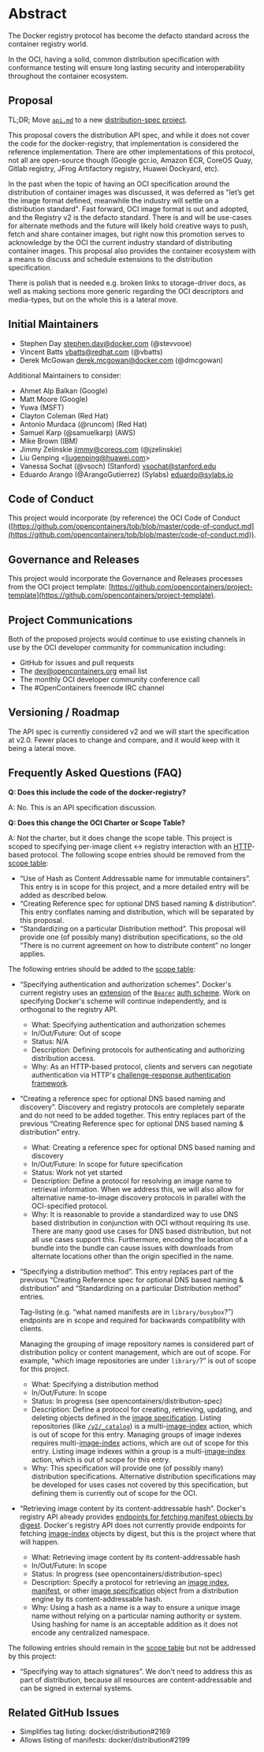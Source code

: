 # Abstract

The Docker registry protocol has become the defacto standard across the container registry world.

In the OCI, having a solid, common distribution specification with conformance testing will ensure long lasting security and interoperability throughout the container ecosystem.

## Proposal

TL;DR; Move [`api.md`][api.md] to a new [distribution-spec project](https://github.com/opencontainers/distribution-spec).

This proposal covers the distribution API spec, and while it does not cover the code for the docker-registry, that implementation is considered the reference implementation. There are other implementations of this protocol, not all are open-source though (Google gcr.io, Amazon ECR, CoreOS Quay, Gitlab registry, JFrog Artifactory registry, Huawei Dockyard, etc).

In the past when the topic of having an OCI specification around the distribution of container images was discussed, it was deferred as "let’s get the image format defined, meanwhile the industry will settle on a distribution standard". Fast forward, OCI image format is out and adopted, and the Registry v2 is the defacto standard. There is and will be use-cases for alternate methods and the future will likely hold creative ways to push, fetch and share container images, but right now this promotion serves to acknowledge by the OCI the current industry standard of distributing container images.
This proposal also provides the container ecosystem with a means to discuss and schedule extensions to the distribution specification.

There is polish that is needed e.g. broken links to storage-driver docs, as well as making sections more generic regarding the OCI descriptors and media-types, but on the whole this is a lateral move.

## Initial Maintainers

* Stephen Day <stephen.day@docker.com> (@stevvooe)
* Vincent Batts <vbatts@redhat.com> (@vbatts)
* Derek McGowan <derek.mcgowan@docker.com> (@dmcgowan)

Additional Maintainers to consider:

* Ahmet Alp Balkan (Google)
* Matt Moore (Google)
* Yuwa (MSFT)
* Clayton Coleman (Red Hat)
* Antonio Murdaca (@runcom) (Red Hat)
* Samuel Karp (@samuelkarp) (AWS)
* Mike Brown (IBM)
* Jimmy Zelinskie jimmy@coreos.com (@jzelinskie)
* Liu Genping <[liugenping@huawei.com](mailto:liugenping@huawei.com)>
* Vanessa Sochat (@vsoch) (Stanford) <vsochat@stanford.edu>
* Eduardo Arango (@ArangoGutierrez) (Sylabs) <eduardo@sylabs.io>

## Code of Conduct

This project would incorporate (by reference) the OCI Code of Conduct ([https://github.com/opencontainers/tob/blob/master/code-of-conduct.md](https://github.com/opencontainers/tob/blob/master/code-of-conduct.md)).

## Governance and Releases

This project would incorporate the Governance and Releases processes from the OCI project template: [https://github.com/opencontainers/project-template](https://github.com/opencontainers/project-template).

## Project Communications

Both of the proposed projects would continue to use existing channels in use by the OCI developer community for communication including:

* GitHub for issues and pull requests
* The dev@opencontainers.org email list
* The monthly OCI developer community conference call
* The #OpenContainers freenode IRC channel

## Versioning / Roadmap

The API spec is currently considered v2 and we will start the specification at v2.0. Fewer places to change and compare, and it would keep with it being a lateral move.

## Frequently Asked Questions (FAQ)

**Q: Does this include the code of the docker-registry?**

A: No. This is an API specification discussion.

**Q: Does this change the OCI Charter or Scope Table?**

A: Not the charter, but it does change the scope table.
This project is scoped to specifying per-image client ↔ registry interaction with an [HTTP][rfc7230]-based protocol.
The following scope entries should be removed from the [scope table][scope]:

* “Use of Hash as Content Addressable name for immutable containers”.
    This entry is in scope for this project, and a more detailed entry will be added as described below.
* “Creating Reference spec for optional DNS based naming & distribution”.
    This entry conflates naming and distribution, which will be separated by this proposal.
* “Standardizing on a particular Distribution method”.
    This proposal will provide one (of possibly many) distribution specifications, so the old “There is no current agreement on how to distribute content” no longer applies.

The following entries should be added to the [scope table][scope]:

* “Specifying authentication and authorization schemes”.
    Docker's current registry uses an [extension][token] of the [`Bearer`][rfc6750] [auth scheme][rfc7235-s2.1].
    Work on specifying Docker's scheme will continue independently, and is orthogonal to the registry API.

    * What: Specifying authentication and authorization schemes
    * In/Out/Future: Out of scope
    * Status: N/A
    * Description: Defining protocols for authenticating and authorizing distribution access.
    * Why: As an HTTP-based protocol, clients and servers can negotiate authentication via HTTP's [challenge-response authentication framework][rfc7235-s2.1].

* “Creating a reference spec for optional DNS based naming and discovery”.
    Discovery and registry protocols are completely separate and do not need to be added together.
    This entry replaces part of the previous “Creating Reference spec for optional DNS based naming & distribution” entry.

    * What: Creating a reference spec for optional DNS based naming and discovery
    * In/Out/Future: In scope for future specification
    * Status: Work not yet started
    * Description: Define a protocol for resolving an image name to retrieval information.
        When we address this, we will also allow for alternative name-to-image discovery protocols in parallel with the OCI-specified protocol.
    * Why: It is reasonable to provide a standardized way to use DNS based distribution in conjunction with OCI without requiring its use.
        There are many good use cases for DNS based distribution, but not all use cases support this.
        Furthermore, encoding the location of a bundle into the bundle can cause issues with downloads from alternate locations other than the origin specified in the name.

* “Specifying a distribution method”.
    This entry replaces part of the previous “Creating Reference spec for optional DNS based naming & distribution” and “Standardizing on a particular Distribution method” entries.

    Tag-listing (e.g. “what named manifests are in `library/busybox`?”) endpoints are in scope and required for backwards compatibility with clients.

    Managing the grouping of image repository names is considered part of distribution policy or content management, which are out of scope.
    For example, “which image repositories are under `library/`?” is out of scope for this project.

    * What: Specifying a distribution method
    * In/Out/Future: In scope
    * Status: In progress (see opencontainers/distribution-spec)
    * Description: Define a protocol for creating, retrieving, updating, and deleting objects defined in the [image specification][image-spec].
        Listing repositories (like [`/v2/_catalog`][catalog]) is a multi-[image-index][] action, which is out of scope for this entry.
        Managing groups of image indexes requires multi-[image-index][] actions, which are out of scope for this entry.
        Listing image indexes within a group is a multi-[image-index][] action, which is out of scope for this entry.
    * Why: This specification will provide one (of possibly many) distribution specifications.
        Alternative distribution specifications may be developed for uses cases not covered by this specification, but defining them is currently out of scope for the OCI.

* “Retrieving image content by its content-addressable hash”.
    Docker's registry API already provides [endpoints for fetching manifest objects by digest][get-manifest].
    Docker's registry API does not currently provide endpoints for fetching [image-index][] objects by digest, but this is the project where that will happen.

    * What: Retrieving image content by its content-addressable hash
    * In/Out/Future: In scope
    * Status: In progress (see opencontainers/distribution-spec)
    * Description: Specify a protocol for retrieving an [image index][image-index], [manifest][], or other [image specification][image-spec] object from a distribution engine by its content-addressable hash.
    * Why: Using a hash as a name is a way to ensure a unique image name without relying on a particular naming authority or system.
        Using hashing for name is an acceptable addition as it does not encode any centralized namespace.

The following entries should remain in the [scope table][scope] but not be addressed by this project:

* “Specifying way to attach signatures”.
    We don't need to address this as part of distribution, because all resources are content-addressable and can be signed in external systems.

## Related GitHub Issues

* Simplifies tag listing: docker/distribution#2169
* Allows listing of manifests: docker/distribution#2199

[api.md]: https://github.com/docker/distribution/blob/5cb406d511b7b9163bff9b6439072e4892e5ae3b/docs/spec/api.md
[catalog]: https://github.com/docker/distribution/blob/5cb406d511b7b9163bff9b6439072e4892e5ae3b/docs/spec/api.md#catalog
[get-manifest]: https://github.com/docker/distribution/blob/5cb406d511b7b9163bff9b6439072e4892e5ae3b/docs/spec/api.md#pulling-an-image-manifest
[image-spec]: https://github.com/opencontainers/image-spec/
[image-index]: https://github.com/opencontainers/image-spec/blob/v1.0.1/image-index.md
[manifest]: https://github.com/opencontainers/image-spec/blob/v1.0.1/manifest.md
[manifests]: https://github.com/opencontainers/image-spec/blame/v1.0.1/image-index.md#L23
[rfc6750]: https://tools.ietf.org/html/rfc6750
[rfc7230]: https://tools.ietf.org/html/rfc7230
[rfc7235-s2.1]: https://tools.ietf.org/html/rfc7235#section-2.1
[scope]: https://www.opencontainers.org/about/oci-scope-table
[token]: https://github.com/docker/distribution/blob/5cb406d511b7b9163bff9b6439072e4892e5ae3b/docs/spec/auth/token.md
